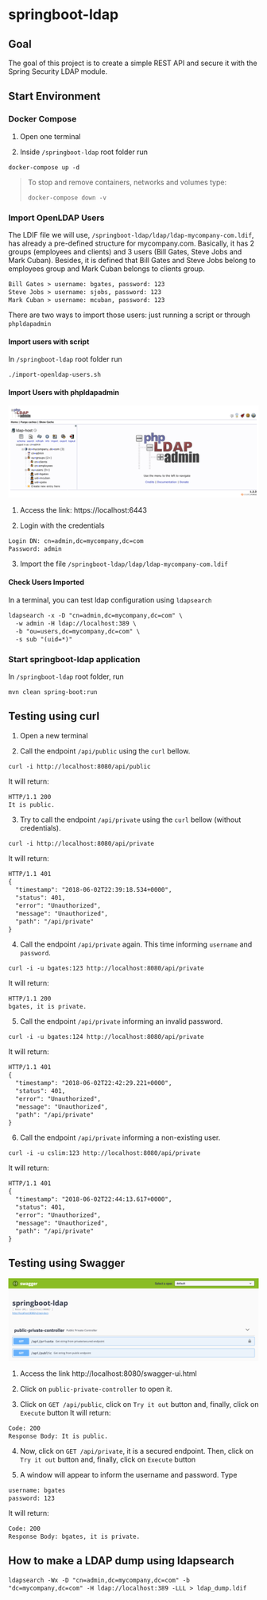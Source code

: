 # springboot-ldap

## Goal

The goal of this project is to create a simple REST API and secure it with the Spring Security LDAP module.

## Start Environment

### Docker Compose

1. Open one terminal

2. Inside `/springboot-ldap` root folder run
```
docker-compose up -d
```
> To stop and remove containers, networks and volumes type:
> ```
> docker-compose down -v
> ```

### Import OpenLDAP Users

The LDIF file we will use, `/springboot-ldap/ldap/ldap-mycompany-com.ldif`, has already a pre-defined structure for
mycompany.com. Basically, it has 2 groups (employees and clients) and 3 users (Bill Gates, Steve Jobs and Mark Cuban).
Besides, it is defined that Bill Gates and Steve Jobs belong to employees group and Mark Cuban belongs to clients group.
```
Bill Gates > username: bgates, password: 123
Steve Jobs > username: sjobs, password: 123
Mark Cuban > username: mcuban, password: 123
```

There are two ways to import those users: just running a script or through `phpldapadmin`

#### Import users with script

In `/springboot-ldap` root folder run
```
./import-openldap-users.sh
```

#### Import Users with phpldapadmin

![openldap](images/openldap.png)

1. Access the link: https://localhost:6443

2. Login with the credentials
```
Login DN: cn=admin,dc=mycompany,dc=com
Password: admin
```

3. Import the file `/springboot-ldap/ldap/ldap-mycompany-com.ldif`

#### Check Users Imported

In a terminal, you can test ldap configuration using `ldapsearch`
```
ldapsearch -x -D "cn=admin,dc=mycompany,dc=com" \
  -w admin -H ldap://localhost:389 \
  -b "ou=users,dc=mycompany,dc=com" \
  -s sub "(uid=*)"
```

### Start springboot-ldap application

In `/springboot-ldap` root folder, run
```
mvn clean spring-boot:run
```

## Testing using curl

1. Open a new terminal

2. Call the endpoint `/api/public` using the `curl` bellow.
```
curl -i http://localhost:8080/api/public
```
It will return:
```
HTTP/1.1 200
It is public.
```

3. Try to call the endpoint `/api/private` using the `curl` bellow (without credentials).
``` 
curl -i http://localhost:8080/api/private
```
It will return:
```
HTTP/1.1 401
{
  "timestamp": "2018-06-02T22:39:18.534+0000",
  "status": 401,
  "error": "Unauthorized",
  "message": "Unauthorized",
  "path": "/api/private"
}
```

4. Call the endpoint `/api/private` again. This time informing `username` and `password`.
``` 
curl -i -u bgates:123 http://localhost:8080/api/private
```
It will return:
```
HTTP/1.1 200
bgates, it is private.
```

5. Call the endpoint `/api/private` informing an invalid password.
``` 
curl -i -u bgates:124 http://localhost:8080/api/private
```
It will return:
```
HTTP/1.1 401 
{
  "timestamp": "2018-06-02T22:42:29.221+0000",
  "status": 401,
  "error": "Unauthorized",
  "message": "Unauthorized",
  "path": "/api/private"
}
```

6. Call the endpoint `/api/private` informing a non-existing user.
``` 
curl -i -u cslim:123 http://localhost:8080/api/private
```
It will return:
```
HTTP/1.1 401
{
  "timestamp": "2018-06-02T22:44:13.617+0000",
  "status": 401,
  "error": "Unauthorized",
  "message": "Unauthorized",
  "path": "/api/private"
}
```

## Testing using Swagger

![swagger](images/swagger.png)

1. Access the link http://localhost:8080/swagger-ui.html

2. Click on `public-private-controller` to open it.

3. Click on `GET /api/public`, click on `Try it out` button and, finally, click on `Execute` button
It will return:
```
Code: 200
Response Body: It is public.
```

4. Now, click on `GET /api/private`, it is a secured endpoint. Then, click on `Try it out` button and, finally, click on `Execute` button

5. A window will appear to inform the username and password. Type
```
username: bgates
password: 123
```
It will return:
```
Code: 200
Response Body: bgates, it is private.
```

## How to make a LDAP dump using ldapsearch
```
ldapsearch -Wx -D "cn=admin,dc=mycompany,dc=com" -b "dc=mycompany,dc=com" -H ldap://localhost:389 -LLL > ldap_dump.ldif
```

